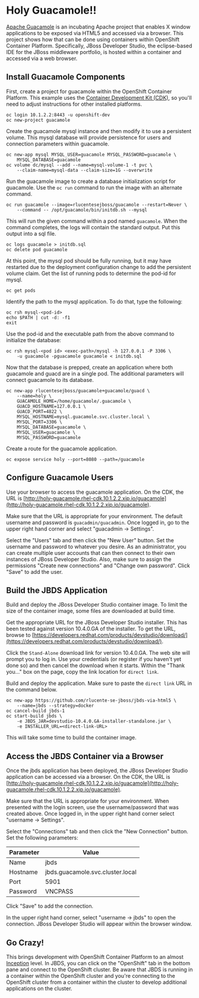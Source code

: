 # Holy Guacamole!!
[Apache Guacamole](https://guacamole.incubator.apache.org/) is an
incubating Apache project that enables X window applications to be
exposed via HTML5 and accessed via a browser.  This project shows
how that can be done using containers within OpenShift Container
Platform.  Specifically, JBoss Developer Studio, the eclipse-based
IDE for the JBoss middleware portfolio, is hosted within a container
and accessed via a web browser.

## Install Guacamole Components
First, create a project for guacamole within the OpenShift Container
Platform.  This example uses the [Container Development Kit
(CDK)](https://developers.redhat.com/products/cdk/overview/), so
you'll need to adjust instructions for other installed platforms.

    oc login 10.1.2.2:8443 -u openshift-dev
    oc new-project guacamole

Create the guacamole mysql instance and then modify it to use a
persistent volume.  This mysql database will provide persistence
for users and connection parameters within guacamole.

    oc new-app mysql MYSQL_USER=guacamole MYSQL_PASSWORD=guacamole \
        MYSQL_DATABASE=guacamole
    oc volume dc/mysql --add --name=mysql-volume-1 -t pvc \
        --claim-name=mysql-data --claim-size=1G --overwrite

Run the guacamole image to create a database initialization script
for guacamole.  Use the `oc run` command to run the image with an
alternate command.

    oc run guacamole --image=rlucentesejboss/guacamole --restart=Never \
        --command -- /opt/guacamole/bin/initdb.sh --mysql 

This will run the given command within a pod named `guacamole`.
When the command completes, the logs will contain the standard
output.  Put this output into a sql file.

    oc logs guacamole > initdb.sql
    oc delete pod guacamole

At this point, the mysql pod should be fully running, but it may
have restarted due to the deployment configuration change to add
the persistent volume claim.  Get the list of running pods to
determine the pod-id for mysql.

    oc get pods

Identify the path to the mysql application.  To do that, type the
following:

    oc rsh mysql-<pod-id>
    echo $PATH | cut -d: -f1
    exit

Use the pod-id and the executable path from the above command to
initialize the database:

    oc rsh mysql-<pod id> <exec-path>/mysql -h 127.0.0.1 -P 3306 \
        -u guacamole -pguacamole guacamole < initdb.sql

Now that the database is prepped, create an application where both
guacamole and guacd are in a single pod.  The additional parameters
will connect guacamole to its database.

    oc new-app rlucentesejboss/guacamole+guacamole/guacd \
        --name=holy \
        GUACAMOLE_HOME=/home/guacamole/.guacamole \
        GUACD_HOSTNAME=127.0.0.1 \
        GUACD_PORT=4822 \
        MYSQL_HOSTNAME=mysql.guacamole.svc.cluster.local \
        MYSQL_PORT=3306 \
        MYSQL_DATABASE=guacamole \
        MYSQL_USER=guacamole \
        MYSQL_PASSWORD=guacamole

Create a route for the guacamole application.

    oc expose service holy --port=8080 --path=/guacamole

## Configure Guacamole Users
Use your browser to access the guacamole application.  On the CDK,
the URL is [http://holy-guacamole.rhel-cdk.10.1.2.2.xip.io/guacamole](http://holy-guacamole.rhel-cdk.10.1.2.2.xip.io/guacamole).

Make sure that the URL is appropriate for your environment.  The
default username and password is `guacadmin/guacadmin`.  Once logged
in, go to the upper right hand corner and select "guacadmin ->
Settings".

Select the "Users" tab and then click the "New User" button.  Set
the username and password to whatever you desire.  As an administrator,
you can create multiple user accounts that can then connect to their
own instances of JBoss Developer Studio.  Also, make sure to assign
the permissions "Create new connections" and "Change own password".
Click "Save" to add the user.

## Build the JBDS Application
Build and deploy the JBoss Developer Studio container image.  To
limit the size of the container image, some files are downloaded
at build time.

Get the appropriate URL for the JBoss Developer Studio installer.
This has been tested against version 10.4.0.GA of the installer.
To get the URL, browse to [https://developers.redhat.com/products/devstudio/download/](https://developers.redhat.com/products/devstudio/download/).

Click the `Stand-Alone` download link for version 10.4.0.GA.  The
web site will prompt you to log in.  Use your credentials (or
register if you haven't yet done so) and then cancel the download
when it starts.  Within the "Thank you..." box on the page, copy
the link location for `direct link`.

Build and deploy the application.  Make sure to paste the `direct
link` URL in the command below.

    oc new-app https://github.com/rlucente-se-jboss/jbds-via-html5 \
        --name=jbds --strategy=docker
    oc cancel-build jbds-1
    oc start-build jbds \
        -e JBDS_JAR=devstudio-10.4.0.GA-installer-standalone.jar \
        -e INSTALLER_URL=<direct-link-URL>

This will take some time to build the container image.

## Access the JBDS Container via a Browser
Once the jbds application has been deployed, the JBoss Developer
Studio application can be accessed via a browser.  On the CDK, the
URL is [http://holy-guacamole.rhel-cdk.10.1.2.2.xip.io/guacamole](http://holy-guacamole.rhel-cdk.10.1.2.2.xip.io/guacamole).

Make sure that the URL is appropriate for your environment.  When
presented with the login screen, use the username/password that was
created above.  Once logged in, in the upper right hand corner
select "username -> Settings".

Select the "Connections" tab and then click the "New Connection"
button.  Set the following parameters:

| Parameter | Value |
| --------- | ----- |
| Name | jbds |
| Hostname | jbds.guacamole.svc.cluster.local |
| Port | 5901 |
| Password | VNCPASS |

Click "Save" to add the connection.

In the upper right hand corner, select "username -> jbds" to open
the connection.  JBoss Developer Studio will appear within the
browser window.

## Go Crazy!
This brings development with OpenShift Container Platform to an
almost [Inception](http://www.imdb.com/title/tt1375666/) level.  In
JBDS, you can click on the "OpenShift" tab in the bottom pane and
connect to the OpenShift cluster.  Be aware that JBDS is running
in a container within the OpenShift cluster and you're connecting
to the OpenShift cluster from a container within the cluster to
develop additional applications on the cluster.
